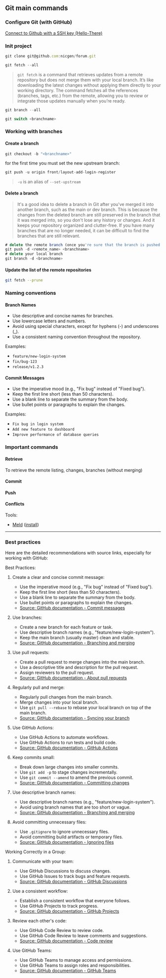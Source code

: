 ## Git main commands

### Configure Git (with GitHub)

[Connect to Github with a SSH key (Hello-There)](https://hello-there.org/others/security/add-ssh-key-github/)

### Init project

```javascript
git clone git@github.com:nicgen/forum.git
```

```javascript
git fetch --all
```

> `git fetch` is a command that retrieves updates from a remote repository but does not merge them with your local branch. It’s like downloading the latest changes without applying them directly to your working directory. The command fetches all the references (branches, tags, etc.) from the remote, allowing you to review or integrate those updates manually when you’re ready.

```javascript
git branch --all
```

```javascript
git switch <branchname>
```

### Working with branches

#### Create a branch

```javascript
git checkout -b "<branchname>"
```

for the first time you must set the new upstream branch:

```javascript
git push -u origin front/layout-add-login-register
```

> `-u` is an alias of `--set-upstream` 

#### Delete a branch

> It's a good idea to delete a branch in Git after you've merged it into another branch, such as the main or dev branch. This is because the changes from the deleted branch are still preserved in the branch that it was merged into, so you don't lose any history or changes.
> And it keeps your repository organized and clutter-free. If you have many branches that are no longer needed, it can be difficult to find the branches that are still relevant.

```javascript
# delete the remote branch (once you're sure that the branch is pushed in the remote )
git push -d <remote_name> <branchname>
# delete your local branch
git branch -d <branchname>
```

#### Update the list of the remote repositories

```sh
git fetch --prune
```

### Naming conventions

#### **Branch Names**

- Use descriptive and concise names for branches.
- Use lowercase letters and numbers.
- Avoid using special characters, except for hyphens (-) and underscores (_).
- Use a consistent naming convention throughout the repository.

Examples:

- `feature/new-login-system`
- `fix/bug-123`
- `release/v1.2.3`

#### **Commit Messages**

- Use the imperative mood (e.g., "Fix bug" instead of "Fixed bug").
- Keep the first line short (less than 50 characters).
- Use a blank line to separate the summary from the body.
- Use bullet points or paragraphs to explain the changes.

Examples:

- `Fix bug in login system`
- `Add new feature to dashboard`
- `Improve performance of database queries`

### Important commands

#### Retrieve

To retrieve the remote listing, changes, branches (without merging)

#### Commit

#### Push

#### Conflicts

Tools:

- [Meld](https://meldmerge.org/) ([install](https://flathub.org/apps/org.gnome.meld))



***

### Best practices

Here are the detailed recommendations with source links, especially for working with GitHub:

Best Practices:

1. Create a clear and concise commit message:

    - Use the imperative mood (e.g., "Fix bug" instead of "Fixed bug").
    - Keep the first line short (less than 50 characters).
    - Use a blank line to separate the summary from the body.
    - Use bullet points or paragraphs to explain the changes.
    - [Source: GitHub documentation - Commit messages](https://docs.github.com/en/pull-requests/collaborating-with-pull-requests/proposing-changes-to-your-work-with-pull-requests/about-pull-requests#commit-messages)

2. Use branches:

    - Create a new branch for each feature or task.
    - Use descriptive branch names (e.g., "feature/new-login-system").
    - Keep the main branch (usually master) clean and stable.
    - [Source: GitHub documentation - Branching and merging](https://docs.github.com/en/pull-requests/collaborating-with-pull-requests/proposing-changes-to-your-work-with-pull-requests/about-pull-requests#branching-and-merging)

3. Use pull requests:

    - Create a pull request to merge changes into the main branch.
    - Use a descriptive title and description for the pull request.
    - Assign reviewers to the pull request.
    - [Source: GitHub documentation - About pull requests](https://docs.github.com/en/pull-requests/collaborating-with-pull-requests/proposing-changes-to-your-work-with-pull-requests/about-pull-requests)

4. Regularly pull and merge:

    - Regularly pull changes from the main branch.
    - Merge changes into your local branch.
    - Use `git pull --rebase` to rebase your local branch on top of the main branch.
    - [Source: GitHub documentation - Syncing your branch](https://docs.github.com/en/pull-requests/collaborating-with-pull-requests/proposing-changes-to-your-work-with-pull-requests/about-pull-requests#syncing-your-branch)

5. Use GitHub Actions:

    - Use GitHub Actions to automate workflows.
    - Use GitHub Actions to run tests and build code.
    - [Source: GitHub documentation - GitHub Actions](https://docs.github.com/en/actions)

6. Keep commits small:

    - Break down large changes into smaller commits.
    - Use `git add -p` to stage changes incrementally.
    - Use `git commit --amend` to amend the previous commit.
    - [Source: GitHub documentation - Committing changes](https://docs.github.com/en/pull-requests/collaborating-with-pull-requests/proposing-changes-to-your-work-with-pull-requests/about-pull-requests#committing-changes)

7. Use descriptive branch names:

    - Use descriptive branch names (e.g., "feature/new-login-system").
    - Avoid using branch names that are too short or vague.
    - [Source: GitHub documentation - Branching and merging](https://docs.github.com/en/pull-requests/collaborating-with-pull-requests/proposing-changes-to-your-work-with-pull-requests/about-pull-requests#branching-and-merging)

8. Avoid committing unnecessary files:

    - Use `.gitignore` to ignore unnecessary files.
    - Avoid committing build artifacts or temporary files.
    - [Source: GitHub documentation - Ignoring files](https://docs.github.com/en/pull-requests/collaborating-with-pull-requests/proposing-changes-to-your-work-with-pull-requests/about-pull-requests#ignoring-files)

Working Correctly in a Group:

1. Communicate with your team:

    - Use GitHub Discussions to discuss changes.
    - Use GitHub Issues to track bugs and feature requests.
    - [Source: GitHub documentation - GitHub Discussions](https://docs.github.com/en/discussions)

2. Use a consistent workflow:

    - Establish a consistent workflow that everyone follows.
    - Use GitHub Projects to track progress.
    - [Source: GitHub documentation - GitHub Projects](https://docs.github.com/en/issues/organizing-your-work-with-project-boards/managing-project-boards)

3. Review each other's code:

    - Use GitHub Code Review to review code.
    - Use GitHub Code Review to leave comments and suggestions.
    - [Source: GitHub documentation - Code review](https://docs.github.com/en/pull-requests/collaborating-with-pull-requests/reviewing-changes-in-pull-requests/about-code-review)

4. Use GitHub Teams:

    - Use GitHub Teams to manage access and permissions.
    - Use GitHub Teams to assign roles and responsibilities.
    - [Source: GitHub documentation - GitHub Teams](https://docs.github.com)